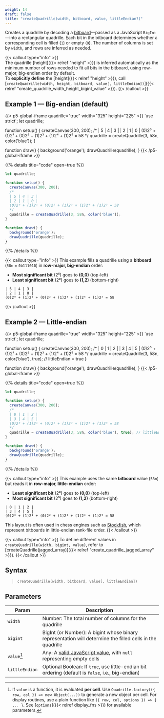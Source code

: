 ```yaml
---
weight: 14
draft: false
title: "createQuadrille(width, bitboard, value, littleEndian?)"
---
```


Creates a quadrille by decoding a [bitboard](https://en.wikipedia.org/wiki/Bitboard)—passed as a JavaScript `BigInt`—into a rectangular quadrille. Each bit in the bitboard determines whether a corresponding cell is filled (`1`) or empty (`0`). The number of columns is set by `width`, and rows are inferred as needed.

{{< callout type="info" >}}  
The quadrille [height]({{< relref "height" >}}) is inferred automatically as the minimum number of rows needed to fit all bits in the bitboard, using row-major, big-endian order by default.  
To **explicitly define** the [height]({{< relref "height" >}}), call [`createQuadrille(width, height, bitboard, value[, littleEndian])`]({{< relref "create_quadrille_width_height_bigint_value" >}}).
{{< /callout >}}

## Example 1 — Big-endian (default)

{{< p5-global-iframe quadrille="true" width="325" height="225" >}}
'use strict';
let quadrille;

function setup() {
  createCanvas(300, 200);
  /*
  | 5 | 4 | 3 |
  | 2 | 1 | 0 |
  (0)2⁰ + (1)2¹ + (0)2² + (1)2³ + (1)2⁴ + (1)2⁵ = 58
  */
  quadrille = createQuadrille(3, 58n, color('blue'));
}

function draw() {
  background('orange');
  drawQuadrille(quadrille);
}
{{< /p5-global-iframe >}}

{{% details title="code" open=true %}}
```js
let quadrille;

function setup() {
  createCanvas(300, 200);
  /*
  | 5 | 4 | 3 |
  | 2 | 1 | 0 |
  (0)2⁰ + (1)2¹ + (0)2² + (1)2³ + (1)2⁴ + (1)2⁵ = 58
  */
  quadrille = createQuadrille(3, 58n, color('blue'));
}

function draw() {
  background('orange');
  drawQuadrille(quadrille);
}
```
{{% /details %}}

{{< callout type="info" >}}
This example fills a quadrille using a **bitboard** (`58n` = `0b111010`) in **row-major, big-endian** order:

* **Most significant bit** (2⁵) goes to **(0,0)** (top-left)
* **Least significant bit** (2⁰) goes to **(1,2)** (bottom-right)

```
| 5 | 4 | 3 |
| 2 | 1 | 0 |
(0)2⁰ + (1)2¹ + (0)2² + (1)2³ + (1)2⁴ + (1)2⁵ = 58
```
{{< /callout >}}

## Example 2 — Little-endian

{{< p5-global-iframe quadrille="true" width="325" height="225" >}}
'use strict';
let quadrille;

function setup() {
  createCanvas(300, 200);
  /*
  | 0 | 1 | 2 |
  | 3 | 4 | 5 |
  (0)2⁰ + (1)2¹ + (0)2² + (1)2³ + (1)2⁴ + (1)2⁵ = 58
  */
  quadrille = createQuadrille(3, 58n, color('blue'), true); // littleEndian = true
}

function draw() {
  background('orange');
  drawQuadrille(quadrille);
}
{{< /p5-global-iframe >}}

{{% details title="code" open=true %}}
```js
let quadrille;

function setup() {
  createCanvas(300, 200);
  /*
  | 0 | 1 | 2 |
  | 3 | 4 | 5 |
  (0)2⁰ + (1)2¹ + (0)2² + (1)2³ + (1)2⁴ + (1)2⁵ = 58
  */
  quadrille = createQuadrille(3, 58n, color('blue'), true); // littleEndian = true
}

function draw() {
  background('orange');
  drawQuadrille(quadrille);
}
```
{{% /details %}}

{{< callout type="info" >}}
This example uses the same **bitboard** value (`58n`) but reads it in **row-major, little-endian** order:

* **Least significant bit** (2⁰) goes to **(0,0)** (top-left)
* **Most significant bit** (2⁵) goes to **(1,2)** (bottom-right)

```
| 0 | 1 | 2 |
| 3 | 4 | 5 |
(0)2⁰ + (1)2¹ + (0)2² + (1)2³ + (1)2⁴ + (1)2⁵ = 58
```

This layout is often used in chess engines such as [Stockfish](https://github.com/official-stockfish/Stockfish), which represent bitboards in little-endian rank-file order.
{{< /callout >}}

{{< callout type="info" >}}
To define different values in `createQuadrille(width, bigint, value)`, refer to [createQuadrille(jagged_array)]({{< relref "create_quadrille_jagged_array" >}}).
{{< /callout >}}

## Syntax

> `createQuadrille(width, bitboard, value[, littleEndian])`

## Parameters

| Param          | Description                                                                                                          |
|----------------|----------------------------------------------------------------------------------------------------------------------|
| `width`        | Number: The total number of columns for the quadrille                                                               |
| `bigint`       | BigInt (or Number): A bigint whose binary representation will determine the filled cells in the quadrille           |
| `value`[^1]    | Any: A [valid JavaScript value](https://www.w3schools.com/js/js_datatypes.asp), with `null` representing empty cells |
| `littleEndian` | Optional Boolean: If `true`, use little-endian bit ordering (default is `false`, i.e., big-endian)                  |

[^1]: If `value` is a function, it is evaluated **per cell**. Use `Quadrille.factory(({ row, col }) => new Object(...))` to generate a new object per cell. For display routines, use a plain function like `({ row, col, options }) => { ... }`. See [`options`]({{< relref display_fns >}}) for available parameters.




